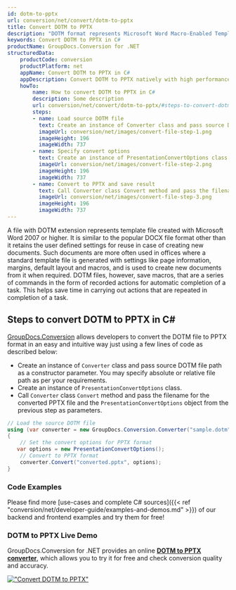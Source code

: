 ```yaml
---
id: dotm-to-pptx
url: conversion/net/convert/dotm-to-pptx
title: Convert DOTM to PPTX
description: "DOTM format represents Microsoft Word Macro-Enabled Template with .dotm extension. Learn how to convert DOTM to PPTX file programmatically in C# language using GroupDocs.Conversion for .NET library."
keywords: Convert DOTM to PPTX in C#
productName: GroupDocs.Conversion for .NET
structuredData:
    productCode: conversion
    productPlatform: net
    appName: Convert DOTM to PPTX in C#
    appDescription: Convert DOTM to PPTX natively with high performance using C# language and server side GroupDocs.Conversion for .NET APIs, without the use of any software like Microsoft or Open Office.
    howTo:
        name: How to convert DOTM to PPTX in C# 
        description: Some description
        url: conversion/net/convert/dotm-to-pptx/#steps-to-convert-dotm-to-pptx-in-c
        steps:
        - name: Load source DOTM file 
          text: Create an instance of Converter class and pass source DOTM file path as a constructor parameter. You may specify absolute or relative file path as per your requirements. 
          imageUrl: conversion/net/images/convert-file-step-1.png
          imageHeight: 196
          imageWidth: 737
        - name: Specify convert options 
          text: Create an instance of PresentationConvertOptions class.
          imageUrl: conversion/net/images/convert-file-step-2.png
          imageHeight: 196
          imageWidth: 737
        - name: Convert to PPTX and save result 
          text: Call Converter class Convert method and pass the filename for the converted HTML file and the PresentationConvertOptions object from the previous step as parameters.
          imageUrl: conversion/net/images/convert-file-step-3.png
          imageHeight: 196
          imageWidth: 737
---
```


A file with DOTM extension represents template file created with Microsoft Word 2007 or higher. It is similar to the popular DOCX file format other than it retains the user defined settings for reuse in case of creating new documents. Such documents are more often used in offices where a standard template file is generated with settings like page information, margins, default layout and macros, and is used to create new documents from it when required. DOTM files, however, save macros, that are a series of commands in the form of recorded actions for automatic completion of a task. This helps save time in carrying out actions that are repeated in completion of a task.

## Steps to convert DOTM to PPTX in C#

[GroupDocs.Conversion](https://products.groupdocs.com/conversion/net) allows developers to convert the DOTM file to PPTX format in an easy and intuitive way just using a few lines of code as described below:

* Create an instance of `Converter` class and pass source DOTM file path as a constructor parameter. You may specify absolute or relative file path as per your requirements. 
* Create an instance of `PresentationConvertOptions` class.
* Call `Converter` class `Convert` method and pass the filename for the converted PPTX file and the `PresentationConvertOptions` object from the previous step as parameters.

```csharp
// Load the source DOTM file
using (var converter = new GroupDocs.Conversion.Converter("sample.dotm"))
{
    // Set the convert options for PPTX format
   var options = new PresentationConvertOptions();
    // Convert to PPTX format
    converter.Convert("converted.pptx", options);
}
```

### Code Examples

Please find more [use-cases and complete C# sources]({{< ref "conversion/net/developer-guide/examples-and-demos.md" >}}) of our backend and frontend examples and try them for free!

### DOTM to PPTX Live Demo

GroupDocs.Conversion for .NET provides an online [**DOTM to PPTX converter**](https://products.groupdocs.app/conversion/dotm-to-pptx), which allows you to try it for free and check conversion quality and accuracy.

[!["Convert DOTM to PPTX"](conversion/net/images/convert-to-pptx/convert-dotm-to-pptx.png)](https://products.groupdocs.app/conversion/dotm-to-pptx)